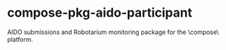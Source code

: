 # compose-pkg-aido-participant

AIDO submissions and Robotarium monitoring package for the \compose\ platform.

